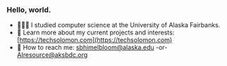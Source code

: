 ### Hello, world.

- 👨🏻‍💻 I studied computer science at the University of Alaska Fairbanks.
- 🤖 Learn more about my current projects and interests: [https://techsolomon.com](https://techsolomon.com)
- 📧 How to reach me: [sbhimelbloom@alaska.edu](mailto:sbhimelbloom@alaska.edu) -or- [AIresource@aksbdc.org](mailto:AIresource@aksbdc.org)

<!--
**TechSolomon/TechSolomon** is a ✨ _special_ ✨ repository because its `README.md` (this file) appears on your GitHub profile.

Here are some ideas to get you started:

- 🔭 I’m currently working on ...
- 🌱 I’m currently learning ...
- 👯 I’m looking to collaborate on ...
- 🤔 I’m looking for help with ...
- 💬 Ask me about ...
- 📫 How to reach me: ...
- 😄 Pronouns: ...
- ⚡ Fun fact: ...
-->

